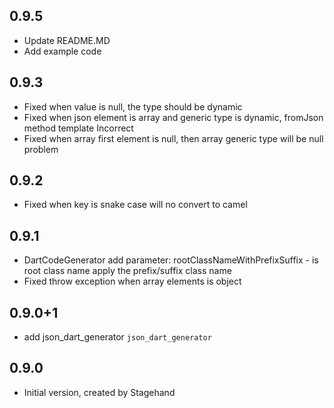 ## 0.9.5
- Update README.MD
- Add example code

## 0.9.3
- Fixed when value is null, the type should be dynamic
- Fixed when json element is array and generic type is dynamic, fromJson method template Incorrect
- Fixed when array first element is null, then array generic type will be null problem

## 0.9.2
- Fixed when key is snake case will no convert to camel

## 0.9.1

- DartCodeGenerator add parameter: 
    rootClassNameWithPrefixSuffix - is root class name apply the prefix/suffix class name
- Fixed throw exception when array elements is object 

## 0.9.0+1

- add json_dart_generator `json_dart_generator`

## 0.9.0

- Initial version, created by Stagehand
